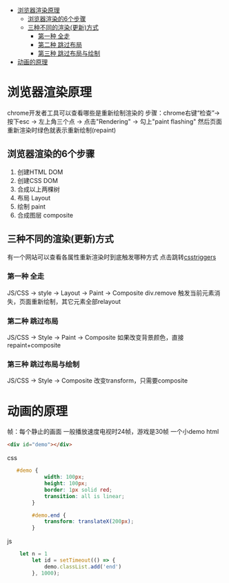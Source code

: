 <!-- START doctoc generated TOC please keep comment here to allow auto update -->
<!-- DON'T EDIT THIS SECTION, INSTEAD RE-RUN doctoc TO UPDATE -->


- [浏览器渲染原理](#%E6%B5%8F%E8%A7%88%E5%99%A8%E6%B8%B2%E6%9F%93%E5%8E%9F%E7%90%86)
  - [浏览器渲染的6个步骤](#%E6%B5%8F%E8%A7%88%E5%99%A8%E6%B8%B2%E6%9F%93%E7%9A%846%E4%B8%AA%E6%AD%A5%E9%AA%A4)
  - [三种不同的渲染(更新)方式](#%E4%B8%89%E7%A7%8D%E4%B8%8D%E5%90%8C%E7%9A%84%E6%B8%B2%E6%9F%93%E6%9B%B4%E6%96%B0%E6%96%B9%E5%BC%8F)
    - [第一种 全走](#%E7%AC%AC%E4%B8%80%E7%A7%8D-%E5%85%A8%E8%B5%B0)
    - [第二种 跳过布局](#%E7%AC%AC%E4%BA%8C%E7%A7%8D-%E8%B7%B3%E8%BF%87%E5%B8%83%E5%B1%80)
    - [第三种 跳过布局与绘制](#%E7%AC%AC%E4%B8%89%E7%A7%8D-%E8%B7%B3%E8%BF%87%E5%B8%83%E5%B1%80%E4%B8%8E%E7%BB%98%E5%88%B6)
- [动画的原理](#%E5%8A%A8%E7%94%BB%E7%9A%84%E5%8E%9F%E7%90%86)

<!-- END doctoc generated TOC please keep comment here to allow auto update -->


# 浏览器渲染原理
chrome开发者工具可以查看哪些是重新绘制渲染的
步骤：chrome右键“检查”-> 按下esc -> 左上角三个点 -> 点击"Rendering" -> 勾上"paint flashing" 
然后页面重新渲染时绿色就表示重新绘制(repaint)
## 浏览器渲染的6个步骤
1. 创建HTML DOM
2. 创建CSS DOM
3. 合成以上两棵树
4. 布局 Layout
5. 绘制 paint
6. 合成图层 composite
## 三种不同的渲染(更新)方式
有一个网站可以查看各属性重新渲染时到底触发哪种方式
点击跳转[csstriggers](http://csstriggers.com/)
### 第一种 全走
JS/CSS -> style -> Layout -> Paint -> Composite
div.remove 触发当前元素消失，页面重新绘制，其它元素全部relayout
### 第二种 跳过布局
JS/CSS -> Style -> Paint -> Composite
如果改变背景颜色，直接repaint+composite
### 第三种 跳过布局与绘制
JS/CSS -> Style -> Composite
改变transform，只需要composite

# 动画的原理
帧：每个静止的画面
一般播放速度电视时24帧，游戏是30帧
一个小demo
html
```html
<div id="demo"></div>
```
css
```css
   #demo {
            width: 100px;
            height: 100px;
            border: 1px solid red;
            transition: all is linear;
        }

        #demo.end {
            transform: translateX(200px);
        }
```
js
```javascript
    let n = 1
        let id = setTimeout(() => {
            demo.classList.add('end')
        }, 1000);
```